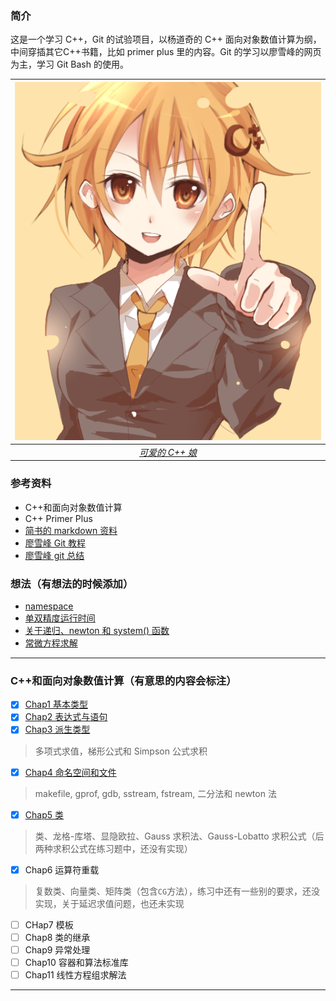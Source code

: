 ### 简介

这是一个学习 C++，Git 的试验项目，以杨道奇的 C++ 面向对象数值计算为纲，中间穿插其它C++书籍，比如 primer plus 里的内容。Git 的学习以廖雪峰的网页为主，学习 Git Bash 的使用。

|![C++娘](/C++.png '装载boost，准备起飞吧，少年')|
|:---:|
|[*可爱的 C++ 娘*](https://zh.moegirl.org/C++%E5%A8%98)|

### 参考资料
- C++和面向对象数值计算
- C++ Primer Plus
- [简书的 markdown 资料](https://www.jianshu.com/p/191d1e21f7ed '简明 markdown 教程')
- [廖雪峰 Git 教程](https://www.liaoxuefeng.com/wiki/0013739516305929606dd18361248578c67b8067c8c017b000 '较详细的 git 教程')
- [廖雪峰 git 总结](https://github.com/hongiii/gitNotes_from_Liao '有 md 和 pdf 格式')

### 想法（有想法的时候添加）
- [namespace](/Chap4/a_few_thought.md 'Chap4 相关')
- [单双精度运行时间](/Chap4/about_runtime.md '单双精度运行时间')
- [关于递归、newton 和 system() 函数](/Chap4/recur_newton_system.md '关于递归、newton 和 system() 函数')
- [常微方程求解](/Chap5/thoughts.md '常微分方程数值解')
---
### C++和面向对象数值计算（有意思的内容会标注）
- [x] [Chap1  基本类型](/Chap1)
- [x] [Chap2  表达式与语句](/Chap2)
- [x] [Chap3  派生类型](/Chap3)
> 多项式求值，梯形公式和 Simpson 公式求积
- [x] [Chap4  命名空间和文件](/Chap4)
> makefile, gprof, gdb, sstream, fstream, 二分法和 newton 法
- [x] [Chap5  类](/Chap5)
> 类、龙格-库塔、显隐欧拉、Gauss 求积法、Gauss-Lobatto 求积公式（后两种求积公式在练习题中，还没有实现）
- [x] Chap6  运算符重载
> 复数类、向量类、矩阵类（包含`CG`方法），练习中还有一些别的要求，还没实现，关于延迟求值问题，也还未实现
- [ ] CHap7  模板
- [ ] Chap8  类的继承
- [ ] Chap9 异常处理
- [ ] Chap10 容器和算法标准库
- [ ] Chap11 线性方程组求解法
---